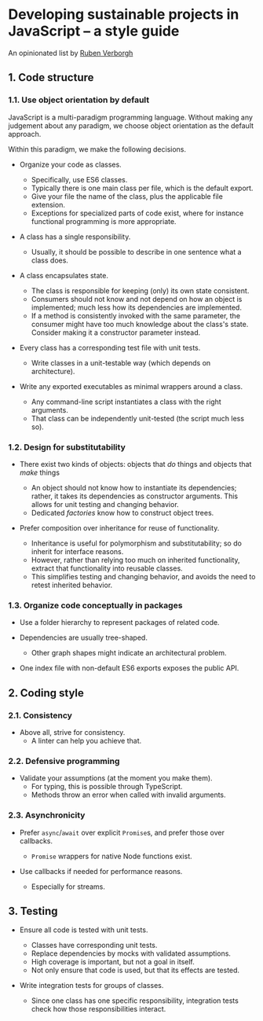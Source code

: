 # Developing sustainable projects in JavaScript – a style guide

An opinionated list by [Ruben Verborgh](https://ruben.verborgh.org/)


## 1. Code structure

### 1.1. Use object orientation by default
JavaScript is a multi-paradigm programming language.
Without making any judgement about any paradigm, we choose object orientation as the default approach.

Within this paradigm, we make the following decisions.

- Organize your code as classes.
  - Specifically, use ES6 classes.
  - Typically there is one main class per file, which is the default export.
  - Give your file the name of the class, plus the applicable file extension.
  - Exceptions for specialized parts of code exist, where for instance functional programming is more appropriate.

- A class has a single responsibility.
  - Usually, it should be possible to describe in one sentence what a class does.

- A class encapsulates state.
  - The class is responsible for keeping (only) its own state consistent.
  - Consumers should not know and not depend on how an object is implemented;
    much less how its dependencies are implemented.
  - If a method is consistently invoked with the same parameter,
    the consumer might have too much knowledge about the class's state.
    Consider making it a constructor parameter instead.

- Every class has a corresponding test file with unit tests.
  - Write classes in a unit-testable way (which depends on architecture).

- Write any exported executables as minimal wrappers around a class.
  - Any command-line script instantiates a class with the right arguments.
  - That class can be independently unit-tested (the script much less so).


### 1.2. Design for substitutability
- There exist two kinds of objects:
  objects that _do_ things and objects that _make_ things
  - An object should not know how to instantiate its dependencies;
    rather, it takes its dependencies as constructor arguments.
    This allows for unit testing and changing behavior.
  - Dedicated _factories_ know how to construct object trees.

- Prefer composition over inheritance for reuse of functionality.
  - Inheritance is useful for polymorphism and substitutability;
    so do inherit for interface reasons.
  - However, rather than relying too much on inherited functionality,
    extract that functionality into reusable classes.
  - This simplifies testing and changing behavior,
    and avoids the need to retest inherited behavior.


### 1.3. Organize code conceptually in packages
- Use a folder hierarchy to represent packages of related code.

- Dependencies are usually tree-shaped.
  - Other graph shapes might indicate an architectural problem.

- One index file with non-default ES6 exports exposes the public API.



## 2. Coding style

### 2.1. Consistency
- Above all, strive for consistency.
  - A linter can help you achieve that.


### 2.2. Defensive programming
- Validate your assumptions (at the moment you make them).
  - For typing, this is possible through TypeScript.
  - Methods throw an error when called with invalid arguments.


### 2.3. Asynchronicity
- Prefer `async`/`await` over explicit `Promise`s, and prefer those over callbacks.
  - `Promise` wrappers for native Node functions exist.

- Use callbacks if needed for performance reasons.
  - Especially for streams.



## 3. Testing
- Ensure all code is tested with unit tests.
  - Classes have corresponding unit tests.
  - Replace dependencies by mocks with validated assumptions.
  - High coverage is important, but not a goal in itself.
  - Not only ensure that code is used, but that its effects are tested.

- Write integration tests for groups of classes.
  - Since one class has one specific responsibility,
    integration tests check how those responsibilities interact.
